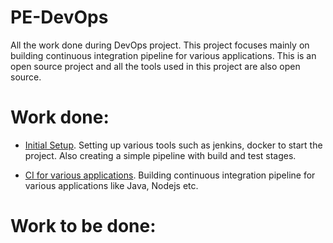 # PE-DevOps
All the work done during DevOps project. This project focuses mainly on building continuous integration pipeline for various applications. This is an open source project and all the tools used in this project are also open source.

# Work done:
* [Initial Setup](https://github.com/shreyakupadhyay/Continuous-Integration/tree/master/Intial_setup). Setting up various tools such as jenkins, docker to start the project. Also creating a simple pipeline with build and test stages.

* [CI for various applications](https://github.com/shreyakupadhyay/Continuous-Integration/tree/master/CI_For_Various_Apps). Building continuous integration pipeline for various applications like Java, Nodejs etc.

# Work to be done: